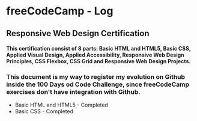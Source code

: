 # freeCodeCamp - Log

## Responsive Web Design Certification
#### This certification consist of 8 parts: **Basic HTML and HTML5, Basic CSS, Applied Visual Design, Applied Accessibility, Responsive Web Design Principles, CSS Flexbox, CSS Grid and Responsive Web Design Projects.**

### This document is my way to register my evolution on Github inside the 100 Days od Code Challenge, since freeCodeCamp exercises don't have integration with Github.

* Basic HTML and HTML5 - Completed
* Basic CSS - Completed
